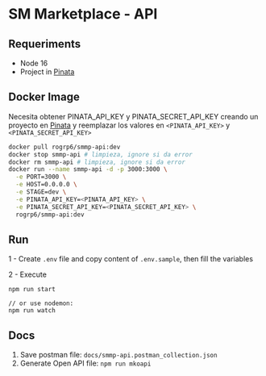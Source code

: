 # SM Marketplace - API

## Requeriments

- Node 16
- Project in [Pinata](https://www.pinata.cloud/)

## Docker Image
Necesita obtener PINATA_API_KEY y PINATA_SECRET_API_KEY creando un proyecto en 
[Pinata](https://www.pinata.cloud/) y reemplazar los valores en `<PINATA_API_KEY>` y
`<PINATA_SECRET_API_KEY>`

```sh
docker pull rogrp6/smmp-api:dev
docker stop smmp-api # limpieza, ignore si da error
docker rm smmp-api # limpieza, ignore si da error
docker run --name smmp-api -d -p 3000:3000 \
  -e PORT=3000 \
  -e HOST=0.0.0.0 \
  -e STAGE=dev \
  -e PINATA_API_KEY=<PINATA_API_KEY> \
  -e PINATA_SECRET_API_KEY=<PINATA_SECRET_API_KEY> \
  rogrp6/smmp-api:dev
```

## Run

1 - Create `.env` file and copy content of `.env.sample`, then fill the variables

2 - Execute 
```
npm run start

// or use nodemon: 
npm run watch
```

## Docs

1. Save postman file: `docs/smmp-api.postman_collection.json`
2. Generate Open API file: `npm run mkoapi`
